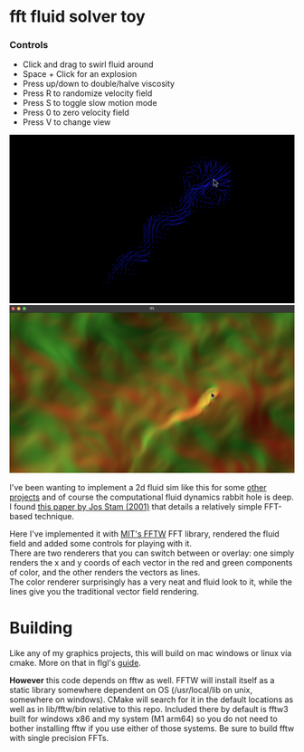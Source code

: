 # fft fluid solver toy
### Controls
* Click and drag to swirl fluid around
* Space + Click for an explosion
* Press up/down to double/halve viscosity   
* Press R to randomize velocity field
* Press S to toggle slow motion mode
* Press 0 to zero velocity field
* Press V to change view

![screen shot](/screenshot_vec.png) ![screen shot](/screenshot_clr.png) 

I've been wanting to implement a 2d fluid sim like this for some [other projects](https://github.com/collebrusco/gunpowder) and of course the computational fluid dynamics rabbit hole is deep.       
I found [this paper by Jos Stam (2001)](https://www.dgp.toronto.edu/public_user/stam/reality/Research/pdf/jgt01.pdf) that details a relatively simple FFT-based technique.   

Here I've implemented it with [MIT's FFTW](https://www.fftw.org/) FFT library, rendered the fluid field and added some controls for playing with it.        
There are two renderers that you can switch between or overlay: one simply renders the x and y coords of each vector in the red and green components of color, and the other renders the vectors as lines.       
The color renderer surprisingly has a very neat and fluid look to it, while the lines give you the traditional vector field rendering.

# Building
Like any of my graphics projects, this will build on mac windows or linux via cmake. More on that in flgl's [guide](https://github.com/collebrusco/flgl/blob/main/user/README.md).   
     
**However** this code depends on fftw as well. FFTW will install itself as a static library somewhere dependent on OS (/usr/local/lib on unix, somewhere on windows). CMake will search for it in the default locations as well as in lib/fftw/bin relative to this repo. Included there by default is fftw3 built for windows x86 and my system (M1 arm64) so you do not need to bother installing fftw if you use either of those systems. Be sure to build fftw with single precision FFTs.

